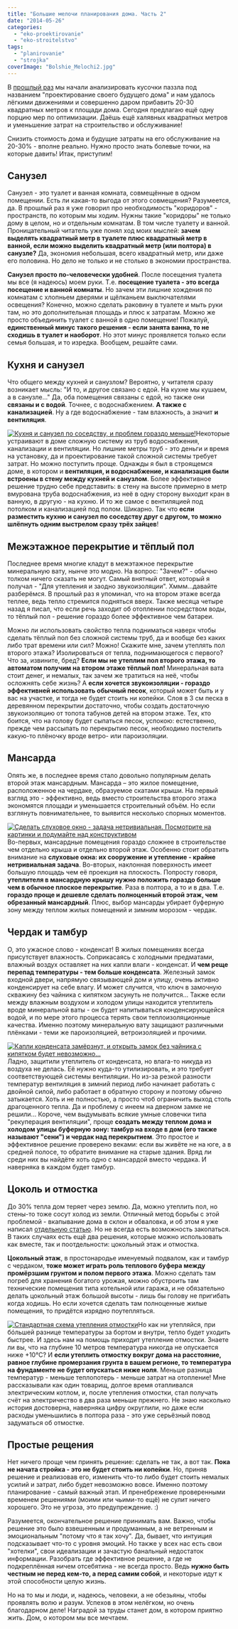 ```yaml
---
title: "Большие мелочи планирования дома. Часть 2"
date: "2014-05-26"
categories: 
  - "eko-proektirovanie"
  - "eko-stroitelstvo"
tags: 
  - "planirovanie"
  - "strojka"
coverImage: "Bolshie_Melochi2.jpg"
---
```


В [прошлый раз](http://svobodaiznutri.ru/bolshie-melochi-planirovanya-doma-1/ "Большие мелочи планирования дома. Часть 1") мы начали анализировать кусочки паззла под названием "проектирование своего будущего дома" и нам удалось лёгкими движениями и совершенно даром прибавить 20-30 квадратных метров к площади дома. Сегодня предлагаю ещё одну порцию мер по оптимизации. Даёшь ещё халявных квадратных метров и уменьшение затрат на строительство и обслуживание!

Снизить стоимость дома и будущие затраты на его обслуживание на 20-30% - вполне реально. Нужно просто знать болевые точки, на которые давить! Итак, приступим!

## Санузел

Санузел - это туалет и ванная комната, совмещённые в одном помещении. Есть ли какая-то выгода от этого совмещения? Разумеется, да. В прошлый раз я уже говорил про необходимость "коридоров" - пространств, по которым мы ходим. Нужны такие "коридоры" не только дому в целом, но и отдельным комнатам. В том числе туалету и ванной. Проницательный читатель уже понял ход моих мыслей: **зачем выделять квадратный метр в туалете плюс квадратный метр в ванной, если можно выделить квадратный метр (или полтора) в санузле?** Да, экономия небольшая, всего квадратный метр, или даже его половина. Но дело не только и не столько в экономии пространства.

**Санузел просто по-человечески удобней**. После посещения туалета мы все (я надеюсь) моем руки. Т.е. **посещение туалета - это всегда посещение и ванной комнаты**. Но зачем эти лишние хождения по комнатам с хлопньем дверями и щёлканьем выключателями освещения? Конечно, можно сделать раковину в туалете и мыть руки там, но это дополнительная площадь и плюс к затратам. Можно же просто объединить туалет с ванной в одно помещение! Пожалуй, **единственный минус такого решения - если занята ванна, то не сходишь в туалет и наоборот**. Но этот минус проявляется только если семья большая, и то изредка. Вообщем, решайте сами.

## Кухня и санузел

Что общего между кухней и санузлом? Вероятно, у читателя сразу возникает мысль: "И то, и другое связано с едой. На кухне мы кушаем, а в санузле..." Да, оба помещения связаны с едой, но также они **связаны и с водой**. Точнее, с водоснабжением. **А также с канализацией**. Ну а где водоснабжение - там влажность, а значит **и вентиляция**.

[![Кухня и санузел по соседству, и проблем гораздо меньше!](images/Bath-Kitchen-320x177.jpg)](http://svobodaiznutri.ru/wp-content/uploads/Bath-Kitchen.jpg)Некоторые устраивают в доме сложную систему из труб водоснабжения, канализации и вентиляции. Но лишние метры труб - это деньги и время на установку, да и проектирование такой сложной системы требует затрат. Но можно поступить проще. Однажды я был в строящемся доме, в котором и **вентиляция, и водоснабжение, и канализация были встроены в стену между кухней и санузлом**. Более эффективное решение трудно себе представить: в стену на высоте примерно в метр вмурована труба водоснабжения, из неё в одну сторону выходит кран в ванную, в другую - на кухню. И то же самое с вентиляцией под потолком и канализацией под полом. Шикарно. Так что **если разместить кухню и санузел по соседству друг с другом, то можно шлёпнуть одним выстрелом сразу трёх зайцев**!

## Межэтажное перекрытие и тёплый пол

Последнее время многие кладут в межэтажное перекрытие минеральную вату, нынче это модно. На вопрос: "Зачем?" - обычно толком ничего сказать не могут. Самый внятный ответ, который я получал - "Для утепления и заодно звукоизоляции". Хммм...давайте разберёмся. В прошлый раз я упоминал, что на втором этаже всегда теплее, ведь тепло стремится подняться вверх. Также месяца четыре назад я писал, что если речь заходит об отоплении посредством воды, то тёплый пол - решение гораздо более эффективное чем батареи.

Можно ли использовать свойство тепла подниматься наверх чтобы сделать тёплый пол без сложной системы труб, да и вообще без каких либо трат времени или сил? Можно! Скажите мне, зачем утеплять пол второго этажа? Изолироваться от тепла, поднимающегося с первого? Что за, извините, бред? **Если мы не утеплим пол второго этажа, то автоматом получим на втором этаже тёплый пол!** Минеральная вата стоит денег, и немалых, так зачем же тратиться на неё, чтобы осложнять себе жизнь? А **если хочется звукоизоляции - гораздо эффективней использовать обычный песок**, который может быть и у вас на участке, и тогда не будет стоить ни копейки. Слоя в 3 см песка в деревянном перекрытии достаточно, чтобы создать достаточную звукоизоляцию от топота табунов детей на втором этаже. Тех, кто боится, что на голову будет сыпаться песок, успокою: естественно, прежде чем рассыпать по перекрытию песок, необходимо постелить какую-то плёночку вроде ветро- или пароизоляции.

## Мансарда

Опять же, в последнее время стало довольно популярным делать второй этаж мансардным. Мансарда – это жилое помещение, расположенное на чердаке, образуемое скатами крыши. На первый взгляд это - эффективно, ведь вместо строительства второго этажа экономятся площади и уменьшается строительный объём. Но если взглянуть повнимательнее, то выявится несколько спорных моментов.

[![Сделать слуховое окно - задача нетривиальная. Посмотрите на картинки и подумайте над конструктивом](images/sluhovoe-okno-261x180.jpg)](http://svobodaiznutri.ru/wp-content/uploads/sluhovoe-okno.jpg)Во-первых, мансардные помещения гораздо сложнее в строительстве чем отдельно крыша и отдельно второй этаж. Особенно стоит обратить внимание на **слуховые окна: их сооружение и утепление - крайне нетривиальная задача**. Во-вторых, наклонная поверхность имеет большую площадь чем её проекция на плоскость. Попросту говоря, **утеплителя в мансардную крышу нужно положить гораздо больше чем в обычное плоское перекрытие**. Раза в полтора, а то и в два. Т.е. **гораздо проще и дешевле сделать полноценный второй этаж, чем обрезанный мансардный**. Плюс, выбор мансарды убирает буферную зону между теплом жилых помещений и зимним морозом - чердак.

## Чердак и тамбур

О, это ужасное слово - конденсат! В жилых помещениях всегда присутствует влажность. Соприкасаясь с холодными предматами, влажный воздух оставляет на них капли влаги - конденсат. И **чем реще перепад температуры - тем больше конденсата**. Железный замок входной двери, напрямую связывающей дом и улицу, очень активно конденсирует на себе влагу. И может случится, что ключ в замочную скважину без чайника с кипятком засунуть не получится... Также если между влажным воздухом и холодом улицы находится утеплитель вроде минеральной ваты - он будет напитываться конденсирующейся водой, и по мере этого процесса терять свои теплоизоляционные качества. Именно поэтому минеральную вату защищают различными плёнками - теми же пароизоляцией, ветроизоляцией и прочими.

[![Капли конденсата замёрзнут, и открыть замок без чайника с кипятком будет невозможно...](images/dver-135x180.jpg)](http://svobodaiznutri.ru/wp-content/uploads/dver.jpg)Ладно, защитили утеплитель от конденсата, но влага-то никуда из воздуха не делась. Её нужно куда-то утилизировать, и это требует соответствующей системы вентиляции. Но из-за резкой разности температур вентиляция в зимний период либо начинает работать с двойной силой, либо работает в обратную сторону и поэтому обычно затыкается. Хоть и не полностью, а просто чтоб ограничить выход столь драгоценного тепла. Да и проблему с инеем на дверном замке не решили... Короче, чем выдумывать всякие умные словечки типа "рекуперация вентиляции", проще **создать между теплом дома и холодом улицы буферную зону: тамбур на входе в дом (его также называют "сени") и чердак над перекрытием**. Это простое и эффективное решение проверено веками: если вы живёте не на юге, а в средней полосе, то обратите внимание на старые здания. Вряд ли среди них вы найдёте хоть одно с мансардой вместо чердака. И наверняка в каждом будет тамбур.

## Цоколь и отмостка

До 30% тепла дом теряет через землю. Да, можно утеплить пол, но стены-то тоже сосут холод из земли. Отличный метод борьбы с этой проблемой - вкапывание дома в склон и обваловка, и об этом я уже написал [отдельную статью](http://svobodaiznutri.ru/zachem-ya-zakopal-svoy-dom/ "Зачем я закопал свой дом?"). Но не всегда есть возможность закопаться. В таких случаях есть ещё два решения, которые можно использовать как вместе, так и поотдельности: цокольный этаж и отмостка.

**Цокольный этаж**, в простонародье именуемый подвалом, как и тамбур с чердаком, **тоже может играть роль теплового буфера между промёрзшим грунтом и полом первого этажа**. Можно сделать там погреб для хранения богатого урожая, можно обустроить там технические помещения типа котельной или гаража, и не обязательно делать цокольный этаж большой высоты - лишь бы голову не пригибать когда ходишь. Но если хочется сделать там полноценные жилые помещения, то придётся изрядно поутепляться.

[![Стандартная схема утепления отмостки](images/utepleniye-otmostki-223x180.jpg)](http://svobodaiznutri.ru/wp-content/uploads/utepleniye-otmostki.jpg)Но как ни утепляйся, при бóльшей разнице температуры за бортом и внутри, тепло будет уходить быстрее. И здесь нам на помощь приходит утепление отмостки. Знаете ли вы, что на глубине 10 метров температура никогда не опускается ниже +10°С? И **если утеплить отмостку вокруг дома на расстояние, равное глубине промерзания грунта в вашем регионе, то температура на фундаменте не будет опускаться ниже ноля**. Меньше разница температур - меньше теплопотерь - меньше затрат на отопление! Мне рассказывали как один товарищ, долгое время отапливался электрическим котлом, и, после утепления отмостки, стал получать счёт на электричество в два раза меньше прежнего. Не знаю насколько история достоверна, наверняка цифру округлили, но даже если расходы уменьшились в полтора раза - это уже серьёзный повод задуматься об отмостке.

## Простые рещения

Нет ничего проще чем принять решение: сделать не так, а вот так. **Пока не начата стройка - это не будет стоить ни копейки**. Но, приняв решение и реализовав его, изменить что-то либо будет стоить немалых усилий и затрат, либо будет невозможно вовсе. Именно поэтому планирование - самый важный этап. И пренебрежение проверенными временем решениями (моими или чьими-то ещё) не сулит ничего хорошего. Это не угроза, это предупреждение. :)

Разумеется, окончательное решение принимать вам. Важно, чтобы решение это было взвешенным и продуманным, а не ветренным и эмоциональным "потому что я так хочу". Да, бывает, что интуиция подсказывает что-то с уровня эмоций. Но также у всех нас есть свои "хотелки", свои идеализации и зачастую банальный недостаток информации. Разобрать где эффективное решение, а где не подкреплённая ничем отсебятина - не всегда просто. Ведь **нужно быть честным не перед кем-то, а перед самим собой**, и некоторые идут к этой способности целую жизнь.

Но на то мы и люди, и, надеюсь, человеки, а не обезьяны, чтобы проявлять волю и разум. Успехов в этом нелёгком, но очень благодарном деле! Наградой за труды станет дом, в котором приятно жить. Дом, о котором мы все мечтаем.
